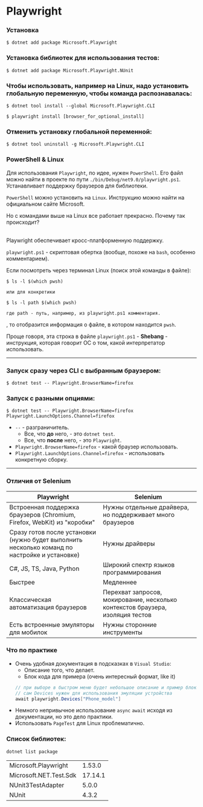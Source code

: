 # Playwright

### Установка
```
$ dotnet add package Microsoft.Playwright
```

### Установка библиотек для использования тестов:
```
$ dotnet add package Microsoft.Playwright.NUnit
```

### Чтобы использовать, например на Linux, надо установить глобальную переменную, чтобы команда распознавалась:
```
$ dotnet tool install --global Microsoft.Playwright.CLI

$ playwright install [browser_for_optional_install]
```

### Отменить установку глобальной переменной:
```
$ dotnet tool uninstall -g Microsoft.Playwright.CLI
```

### PowerShell & Linux

Для использования `Playwright`, по идее, нужен `PowerShell`. Его файл можно найти в проекте по пути `./bin/Debug/net9.0/playwright.ps1`. Устанавливает поддержку браузеров для библиотеки.

`PowerShell` можно установить на `Linux`. Инструкцию можно найти на официальном сайте Microsoft.

Но с командами выше на Linux все работает прекрасно. Почему так происходит?

\
Playwright обеспечивает кросс-платформенную поддержку.

`playwright.ps1` - скриптовая обертка (вообще, похоже на `bash`, особенно комментарием).

Если посмотреть через терминал Linux (поиск этой команды в файле):
```
$ ls -l $(which pwsh)

или для конкретики

$ ls -l path $(which pwsh)

где path - путь, например, из playwright.ps1 комментария.
```
, то отобразится информация о файле, в котором находится `pwsh`.

Проще говоря, эта строка в файле `playwright.ps1` - **Shebang** - инструкция, которая говорит ОС о том, какой интерпретатор использовать.


---

### Запуск сразу через CLI с выбранным браузером:
```
$ dotnet test -- Playwright.BrowserName=firefox
```

### Запуск с разными опциями:
```
$ dotnet test -- Playwright.BrowserName=firefox Playwright.LaunchOptions.Channel=firefox
```
- `--` - разграничитель.
   - Все, что **до** него, - это `dotnet test`.
   - Все, что **после** него, - это `Playwright`.
- `Playwright.BrowserName=firefox` - какой браузер использовать.
- `Playwright.LaunchOptions.Channel=firefox` - использовать конкретную сборку.
---

### Отличия от Selenium
|Playwright|Selenium|
|-|-|
|Встроенная поддержка браузеров (Chromium, Firefox, WebKit) из "коробки"|Нужны отдельные драйвера, но поддерживает много браузеров|
|Сразу готов после установки (нужно будет выполнить несколько команд по настройке и установке)|Нужны драйверы|
|C#, JS, TS, Java, Python|Широкий спектр языков программирования|
|Быстрее|Медленнее|
|Классическая автоматизация браузеров|Перехват запросов, мокирование, несколько контекстов браузера, изоляция тестов|
|Есть встроенные эмуляторы для мобилок|Нужны сторонние инструменты|

### Что по практике

- Очень удобная документация в подсказках в `Visual Studio`:
    - Описание того, что делает.
    - Блок кода для примера (очень интересный формат, like it)
    ```cs
    // при выборе в быстром меню будет небольшое описание и пример блока кода
    // сам Devices нужен для использования эмуляции устройства 
    await playwright.Devices["Phone_model"]
    ```
- Немного непривычное использование `async` `await` исходя из документации, но это дело практики.
- Использовать `PageTest` для Linux проблематично.

### Список библиотек:
```
dotnet list package
```

|||
|-|-|
|Microsoft.Playwright|1.53.0|
|Microsoft.NET.Test.Sdk|17.14.1|
|NUnit3TestAdapter|5.0.0|
|NUnit|4.3.2|